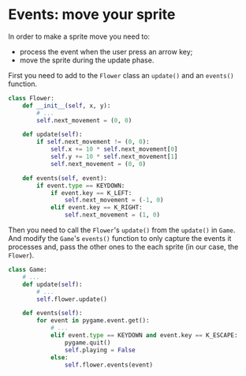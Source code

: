 # Events: move your sprite

In order to make a sprite move you need to:

- process the event when the user press an arrow key;
- move the sprite during the update phase.

First you need to add to the `Flower` class an `update()` and an `events()` function.

~~~py
class Flower:
    def __init__(self, x, y):
        # ...
        self.next_movement = (0, 0)

    def update(self):
        if self.next_movement != (0, 0):
            self.x += 10 * self.next_movement[0]
            self.y += 10 * self.next_movement[1]
            self.next_movement = (0, 0)

    def events(self, event):
        if event.type == KEYDOWN:
            if event.key == K_LEFT:
                self.next_movement = (-1, 0)
            elif event.key == K_RIGHT:
                self.next_movement = (1, 0)
~~~

Then you need to call the `Flower`'s `update()` from the `update()` in `Game`.  
And modify the `Game`'s `events()` function to only capture the events it processes and, pass the other ones to the each sprite (in our case, the `Flower`).

~~~py
class Game:
    # ...
    def update(self):
        # ...
        self.flower.update()

    def events(self):
        for event in pygame.event.get():
            # ...
            elif event.type == KEYDOWN and event.key == K_ESCAPE:
                pygame.quit()
                self.playing = False
            else:
                self.flower.events(event)
~~~

